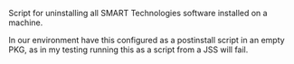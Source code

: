Script for uninstalling all SMART Technologies software installed on a machine.

In our environment have this configured as a postinstall script in an empty PKG, as in my testing running this as a script from a JSS will fail.
